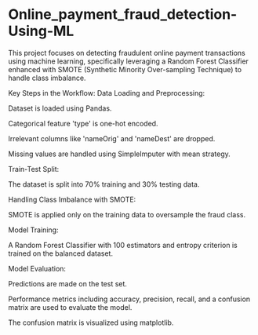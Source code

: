 # Online_payment_fraud_detection-Using-ML
This project focuses on detecting fraudulent online payment transactions using machine learning, specifically leveraging a Random Forest Classifier enhanced with SMOTE (Synthetic Minority Over-sampling Technique) to handle class imbalance.

Key Steps in the Workflow:
Data Loading and Preprocessing:

Dataset is loaded using Pandas.

Categorical feature 'type' is one-hot encoded.

Irrelevant columns like 'nameOrig' and 'nameDest' are dropped.

Missing values are handled using SimpleImputer with mean strategy.

Train-Test Split:

The dataset is split into 70% training and 30% testing data.

Handling Class Imbalance with SMOTE:

SMOTE is applied only on the training data to oversample the fraud class.

Model Training:

A Random Forest Classifier with 100 estimators and entropy criterion is trained on the balanced dataset.

Model Evaluation:

Predictions are made on the test set.

Performance metrics including accuracy, precision, recall, and a confusion matrix are used to evaluate the model.

The confusion matrix is visualized using matplotlib.
